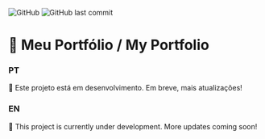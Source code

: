 ![GitHub](https://img.shields.io/github/license/YuriPeres/Portfolio?color=blue)
![GitHub last commit](https://img.shields.io/github/last-commit/YuriPeres/Portfolio)

# 🚀 Meu Portfólio / My Portfolio
### PT
🚧 Este projeto está em desenvolvimento. Em breve, mais atualizações! 
### EN
🚧 This project is currently under development. More updates coming soon!